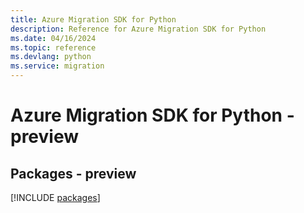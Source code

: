 ```yaml
---
title: Azure Migration SDK for Python
description: Reference for Azure Migration SDK for Python
ms.date: 04/16/2024
ms.topic: reference
ms.devlang: python
ms.service: migration
---
```

# Azure Migration SDK for Python - preview
## Packages - preview
[!INCLUDE [packages](migration-index.md)]